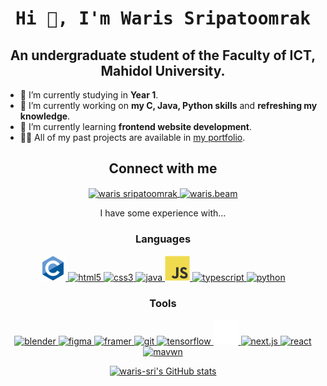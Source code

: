 <h1 align="center"><tt>Hi 👋, I'm Waris Sripatoomrak</tt></h1>
<h2 align="center">An undergraduate student of the Faculty of ICT, Mahidol University.</h2>
<!-- <h5 align="center"><i>He's trying his best at things</i></h5> -->

- 📖 I’m currently studying in **Year 1**.
- 🔭 I’m currently working on **my C, Java, Python skills** and **refreshing my knowledge**.
- 🌱 I’m currently learning **frontend website development**.
- 👨‍💻 All of my past projects are available in [my portfolio](https://portfolio-waris-sripatoomraks-projects.vercel.app).

<h2 align="center">Connect with me</h3>
<p align="center">
  <a href="https://www.linkedin.com/in/waris-sripatoomrak-316824276" target="blank">
    <img align="center" src="https://raw.githubusercontent.com/loganmarchione/homelab-svg-assets/main/assets/linkedin.svg" alt="waris sripatoomrak" height="40" width="40" />
  </a>
  <a href="https://instagram.com/waris.beam" target="blank">
    <img align="center" src="https://raw.githubusercontent.com/get-icon/geticon/master/icons/instagram-icon.svg" alt="waris.beam" height="40" width="40" />
  </a>
</p>

<p align="center">I have some experience with…</p>

<h3 align="center">Languages</h3>
<p align="center">
  <a href="https://www.cprogramming.com/" target="_blank" rel="noreferrer">
    <img src="https://raw.githubusercontent.com/devicons/devicon/master/icons/c/c-original.svg" alt="c" width="40" height="40"/>
  </a>
  <a href="https://www.w3.org/html/" target="_blank" rel="noreferrer">
    <img src="https://www.vectorlogo.zone/logos/w3_html5/w3_html5-icon.svg" alt="html5" width="40" height="40"/>
  </a>
  <a href="https://www.w3schools.com/css/" target="_blank" rel="noreferrer">
    <img src="https://www.vectorlogo.zone/logos/w3_css/w3_css-icon.svg" alt="css3" width="40" height="40"/>
  </a>
  <a href="https://www.java.com" target="_blank" rel="noreferrer">
    <img src="https://www.vectorlogo.zone/logos/java/java-icon.svg" alt="java" width="40" height="40"/>
  </a>
  <a href="https://developer.mozilla.org/en-US/docs/Web/JavaScript" target="_blank" rel="noreferrer">
    <img src="https://raw.githubusercontent.com/devicons/devicon/master/icons/javascript/javascript-original.svg" alt="javascript" width="40" height="40"/>
  </a>
  <a href="https://www.typescriptlang.org" target="_blank" rel="noreferrer">
    <img src="https://www.vectorlogo.zone/logos/typescriptlang/typescriptlang-icon.svg" alt="typescript" width="40" height="40"/>
  </a>
  <a href="https://www.python.org" target="_blank" rel="noreferrer">
    <img src="https://www.vectorlogo.zone/logos/python/python-icon.svg" alt="python" width="40" height="40"/>
  </a>
</p>

<h3 align="center">Tools</h3>
<p align="center">
  <a href="https://www.blender.org/" target="_blank" rel="noreferrer">
    <img src="https://raw.githubusercontent.com/gilbarbara/logos/main/logos/blender.svg" alt="blender" width="40" height="40"/>
  </a>
  <a href="https://www.figma.com/" target="_blank" rel="noreferrer">
    <img src="https://www.vectorlogo.zone/logos/figma/figma-icon.svg" alt="figma" width="40" height="40"/>
  </a>
  <a href="https://www.framer.com/" target="_blank" rel="noreferrer">
    <img src="https://www.vectorlogo.zone/logos/framer/framer-icon.svg" alt="framer" width="40" height="40"/>
  </a>
  <a href="https://git-scm.com/" target="_blank" rel="noreferrer">
    <img src="https://www.vectorlogo.zone/logos/git-scm/git-scm-icon.svg" alt="git" width="40" height="40"/>
  </a>
  <a href="https://www.tensorflow.org" target="_blank" rel="noreferrer">
    <img src="https://www.vectorlogo.zone/logos/tensorflow/tensorflow-icon.svg" alt="tensorflow" width="40" height="40"/>
  </a>
  <a href="https://vercel.com/" target="_blank" rel="noreferrer">
    <img src="https://raw.githubusercontent.com/walkxcode/dashboard-icons/main/svg/vercel-light.svg" alt="vercel" width="40" height="40"/>
  </a>
  <a href="https://nextjs.org" target="_blank" rel="noreferrer">
    <img src="https://www.vectorlogo.zone/logos/nextjs/nextjs-icon.svg" alt="next.js" width="40" height="40"/>
  </a>
  <a href="https://react.dev" target="_blank" rel="noreferrer">
    <img src="https://raw.githubusercontent.com/gilbarbara/logos/main/logos/react.svg" alt="react" width="40" height="40"/>
  </a>
  <a href="https://maven.apache.org" target="_blank" rel="noreferrer">
    <img src="https://www.vectorlogo.zone/logos/apache_maven/apache_maven-icon.svg" alt="mavwn" width="40" height="40"/>
  </a>
</p>


<p align="center">
  <a href="https://github.com/waris-sri/github-readme-stats">
    <img src="https://github-readme-stats.vercel.app/api?username=waris-sri&show_icons=true&theme=github_dark" alt="waris-sri's GitHub stats">
  </a>
</p>
